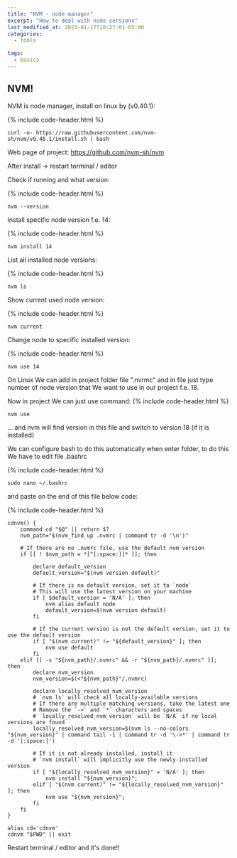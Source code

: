 ```yaml
---
title: "NVM - node manager"
excerpt: "How to deal with node versions"
last_modified_at: 2023-01-17T10:27:01-05:00
categories:
  - tools

tags: 
  - basics
---
```


<!-- short introduction -->
## NVM!

NVM is node manager, install on linux by  (v0.40.1):

{% include code-header.html %}
```
curl -o- https://raw.githubusercontent.com/nvm-sh/nvm/v0.40.1/install.sh | bash
```

Web page of project:
https://github.com/nvm-sh/nvm

After install -> restart terminal / editor

Check if running and what version:

{% include code-header.html %}
```
nvm --version
```

Install specific node version f.e. 14:

{% include code-header.html %}
```
nvm install 14
```

List all installed node versions:

{% include code-header.html %}
```
nvm ls
```

Show current used node version:

{% include code-header.html %}
```
nvm current
```

Change node to specific installed version:

{% include code-header.html %}
```
nvm use 14
```

On Linux We can add in project folder file ".nvrmc" and in file just type number of node version that We want to use in our project f.e. 18.

Now in project We can just use command:
{% include code-header.html %}
```
nvm use
```

... and nvm will find version in this file and switch to version 18 (if it is installed)

We can configure bash to do this automatically when enter folder, to do this We have to edit file .bashrc

{% include code-header.html %}
```
sudo nano ~/.bashrc
```

and paste on the end of this file below code:

{% include code-header.html %}
```
cdnvm() {
    command cd "$@" || return $?
    nvm_path="$(nvm_find_up .nvmrc | command tr -d '\n')"

    # If there are no .nvmrc file, use the default nvm version
    if [[ ! $nvm_path = *[^[:space:]]* ]]; then

        declare default_version
        default_version="$(nvm version default)"

        # If there is no default version, set it to `node`
        # This will use the latest version on your machine
        if [ $default_version = 'N/A' ]; then
            nvm alias default node
            default_version=$(nvm version default)
        fi

        # If the current version is not the default version, set it to use the default version
        if [ "$(nvm current)" != "${default_version}" ]; then
            nvm use default
        fi
    elif [[ -s "${nvm_path}/.nvmrc" && -r "${nvm_path}/.nvmrc" ]]; then
        declare nvm_version
        nvm_version=$(<"${nvm_path}"/.nvmrc)

        declare locally_resolved_nvm_version
        # `nvm ls` will check all locally-available versions
        # If there are multiple matching versions, take the latest one
        # Remove the `->` and `*` characters and spaces
        # `locally_resolved_nvm_version` will be `N/A` if no local versions are found
        locally_resolved_nvm_version=$(nvm ls --no-colors "${nvm_version}" | command tail -1 | command tr -d '\->*' | command tr -d '[:space:]')

        # If it is not already installed, install it
        # `nvm install` will implicitly use the newly-installed version
        if [ "${locally_resolved_nvm_version}" = 'N/A' ]; then
            nvm install "${nvm_version}";
        elif [ "$(nvm current)" != "${locally_resolved_nvm_version}" ]; then
            nvm use "${nvm_version}";
        fi
    fi
}

alias cd='cdnvm'
cdnvm "$PWD" || exit
```

Restart terminal / editor and it's done!!